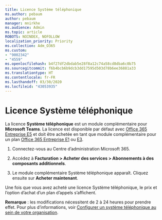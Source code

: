 ```yaml
---
title: Licence Système téléphonique
ms.author: pebaum
author: pebaum
manager: mnirkhe
ms.audience: Admin
ms.topic: article
ROBOTS: NOINDEX, NOFOLLOW
localization_priority: Priority
ms.collection: Adm_O365
ms.custom:
- "9002342"
- "4559"
ms.openlocfilehash: b4f27df2dbdab5e28f8a12c74a58cd8dba6c0b75
ms.sourcegitcommit: f6b4bcb6b9dcb3dd17595d503d78b6ee36881a33
ms.translationtype: HT
ms.contentlocale: fr-FR
ms.lasthandoff: 03/30/2020
ms.locfileid: "43053935"
---
```

# <a name="phone-system-license"></a>Licence Système téléphonique

La licence **Système téléphonique** est un module complémentaire pour **Microsoft Teams**. La licence est disponible par défaut avec [Office 365 Entreprise E5](https://www.microsoft.com/microsoft-365/business/office-365-enterprise-e5-business-software?rtc=1&activetab=pivot%3aoverviewtab) et doit être achetée en tant que module complémentaire pour un plan [Office 365 Entreprise E1](https://products.office.com/business/office-365-enterprise-e1-business-software) ou [E3](https://products.office.com/business/office-365-enterprise-e3-business-software).

1. Connectez-vous au Centre d’administration Microsoft 365.

2. Accédez à **Facturation > Acheter des services > Abonnements à des composants additionnels**. 

3. Le module complémentaire Système téléphonique apparaît. Cliquez ensuite sur **Acheter maintenant**.

Une fois que vous avez acheté une licence Système téléphonique, le prix et l’option d’achat d’un plan d’appels s’affichent.

**Remarque** : les modifications nécessitent de 2 à 24 heures pour prendre effet. Pour plus d’informations, voir [Configurer un système téléphonique au sein de votre organisation](https://docs.microsoft.com/MicrosoftTeams/setting-up-your-phone-system). 

